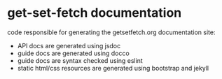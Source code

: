 # get-set-fetch documentation

code responsible for generating the getsetfetch.org documentation site:
* API docs are generated using jsdoc
* guide docs are generated using docco
* guide docs are syntax checked using eslint
* static html/css resources are generated using bootstrap and jekyll
